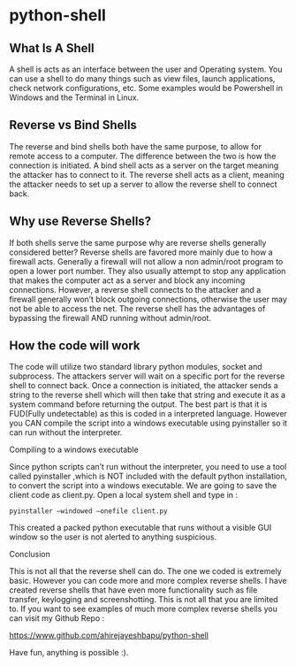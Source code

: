 # python-shell
## What Is A Shell

A shell is acts as an interface between the user and Operating system. You can use a shell to do many things such as view files, launch applications,  check network configurations, etc. Some examples would be Powershell in Windows and the Terminal in Linux.

## Reverse vs Bind Shells

The reverse and bind shells both have the same purpose, to allow for remote access to a computer. The difference between the two is how the connection is initiated. A bind shell acts as a server on the target meaning the attacker has to connect to it. The reverse shell acts as a client, meaning the attacker needs to set up a server to allow the reverse shell to connect back.

## Why use Reverse Shells?

If both shells serve the same purpose why are reverse shells generally considered better? Reverse shells are favored more mainly due to how a firewall acts. Generally a firewall will not allow a non admin/root program to open a lower port number. They also usually attempt to stop any application that makes the computer act as a server and block any incoming connections. However, a reverse shell connects to the attacker and a firewall generally won’t block outgoing connections, otherwise the user may not be able to access the net. The reverse shell has the advantages of bypassing the firewall AND running without admin/root.

## How the code will work

The code will utilize two standard library python modules, socket and subprocess. The attackers server will wait on a specific port for the reverse shell to connect back. Once a connection is initiated, the attacker sends a string to the reverse shell which will then take that string and execute it as a system command before returning the output. The best part is that it is FUD(Fully undetectable) as this is coded in a interpreted language. However you CAN compile the script into a windows executable using pyinstaller so it can run without the interpreter.


Compiling to a windows executable

Since python scripts can’t run without the interpreter, you need to use a tool called pyinstaller ,which is NOT included with the default python installation, to convert the script into a windows executable. We are going to save the client code as client.py. Open a local system shell and type in :

```pyinstaller –windowed –onefile client.py```

This created a packed python executable that runs without a visible GUI window so the user is not alerted to anything suspicious.

Conclusion

This is not all that the reverse shell can do. The one we coded is extremely basic. However you can code more and more complex reverse shells. I have created reverse shells that have even more functionality such as file transfer, keylogging and screenshotting. This is not all that you are limited to. If you want to see examples of much more complex reverse shells you can visit my Github Repo :

https://www.github.com/ahirejayeshbapu/python-shell



 

Have fun, anything is possible :).
